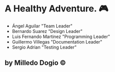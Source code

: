 # A Healthy Adventure. :video_game:

- Ángel Aguilar "Team Leader"
- Bernardo Suarez "Design Leader"
- Luis Fernando Martinez "Programming Leader"
- Guillermo Villegas "Documentation Leader"
- Sergio Adrian "Testing Leader"

## by Milledo Dogio :copyright: